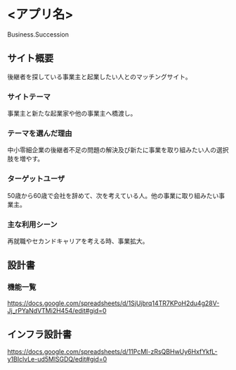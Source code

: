 # <アプリ名>
Business.Succession
## サイト概要
後継者を探している事業主と起業したい人とのマッチングサイト。
### サイトテーマ
事業主と新たな起業家や他の事業主へ橋渡し。

### テーマを選んだ理由
中小零細企業の後継者不足の問題の解決及び新たに事業を取り組みたい人の選択肢を増やす。

### ターゲットユーザ
50歳から60歳で会社を辞めて、次を考えている人。他の事業に取り組みたい事業主。

### 主な利用シーン
再就職やセカンドキャリアを考える時、事業拡大。

## 設計書

### 機能一覧
https://docs.google.com/spreadsheets/d/1SjUjbrq14TR7KPoH2du4g28V-Jj_rPYaNdVTMi2H454/edit#gid=0

## インフラ設計書
https://docs.google.com/spreadsheets/d/11PcMI-zRsQBHwUy6HxfYkfL-y1BIclvLe-ud5MlSGDQ/edit#gid=0
